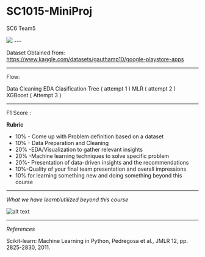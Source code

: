 # SC1015-MiniProj
SC6 Team5


<img src="./Img/Google PLAYSTORE APP.png">
---

Dataset Obtained from:  https://www.kaggle.com/datasets/gauthamp10/google-playstore-apps

---
Flow:

Data Cleaning
EDA
Clasification Tree ( attempt 1 )
MLR ( attempt 2 )
XGBoost ( Attempt 3 )

---

F1 Score :


**Rubric**
* 10% - Come up with Problem definition based on a dataset
* 10% - Data Preparation and Cleaning
* 20% -EDA/Visualization to gather relevant insights
* 20% -Machine learning techniques to solve specific problem
* 20%- Presentation of data-driven insights and the recommendations
* 10%-Quality of your final team presentation and overall impressions
* 10% for learning something new and doing something beyond this course


---
*What we have learnt/utilized beyond this course*

![alt text](https://upload.wikimedia.org/wikipedia/commons/6/69/XGBoost_logo.png)

---
*References*

Scikit-learn: Machine Learning in Python, Pedregosa et al., JMLR 12, pp. 2825-2830, 2011.
